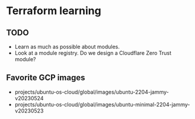 # Terraform learning

## TODO
- Learn as much as possible about modules.
- Look at a module registry. Do we design a Cloudflare Zero Trust module?

## Favorite GCP images
- projects/ubuntu-os-cloud/global/images/ubuntu-2204-jammy-v20230524
- projects/ubuntu-os-cloud/global/images/ubuntu-minimal-2204-jammy-v20230523